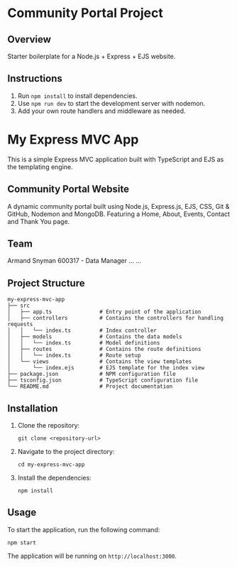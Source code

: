 # Community Portal Project

## Overview

Starter boilerplate for a Node.js + Express + EJS website.

## Instructions

1. Run `npm install` to install dependencies.
2. Use `npm run dev` to start the development server with nodemon.
3. Add your own route handlers and middleware as needed.

# My Express MVC App

This is a simple Express MVC application built with TypeScript and EJS as the templating engine.

## Community Portal Website

A dynamic community portal built using Node.js, Express.js, EJS, CSS, Git & GitHub, Nodemon and MongoDB. Featuring a Home, About, Events, Contact and Thank You page.

## Team
Armand Snyman 600317 - Data Manager
...
...

## Project Structure

```
my-express-mvc-app
├── src
│   ├── app.ts               # Entry point of the application
│   ├── controllers          # Contains the controllers for handling requests
│   │   └── index.ts         # Index controller
│   ├── models               # Contains the data models
│   │   └── index.ts         # Model definitions
│   ├── routes               # Contains the route definitions
│   │   └── index.ts         # Route setup
│   └── views                # Contains the view templates
│       └── index.ejs        # EJS template for the index view
├── package.json             # NPM configuration file
├── tsconfig.json            # TypeScript configuration file
└── README.md                # Project documentation
```

## Installation

1. Clone the repository:
   ```
   git clone <repository-url>
   ```
2. Navigate to the project directory:
   ```
   cd my-express-mvc-app
   ```
3. Install the dependencies:
   ```
   npm install
   ```

## Usage

To start the application, run the following command:
```
npm start
```

The application will be running on `http://localhost:3000`.

